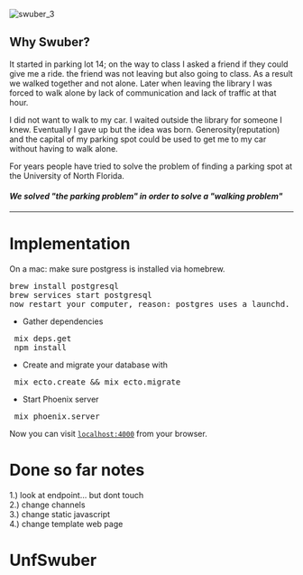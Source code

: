![swuber_3](https://cloud.githubusercontent.com/assets/11463275/25136927/4fd60eea-2424-11e7-989d-d6630c5b0827.png)

## Why Swuber?
It started in parking lot 14; on the way to class I asked a friend if they could give me a ride. the friend was not leaving but also going to class. As a result we walked together and not alone. Later when leaving the library I was forced to walk alone by lack of communication and lack of traffic at that hour.  

I did not want to walk to my car. I waited outside the library for someone I knew. Eventually I gave up but the idea was born. Generosity(reputation) and the capital of my parking spot could be used to get me to my car without having to walk alone. 

For years people have tried to solve the problem of finding a parking spot at the University of North Florida.
#### *We solved "the parking problem" in order to solve a "walking problem"*
<hr>

# Implementation

On a mac: 
make sure postgress is installed via homebrew.
<pre>
brew install postgresql
brew services start postgresql
now restart your computer, reason: postgres uses a launchd. (only needed for first time postgresql start.)
</pre>

  * Gather dependencies
<pre>
 mix deps.get
 npm install 
</pre>
  * Create and migrate your database with 
<pre>
 mix ecto.create && mix ecto.migrate
</pre>
  * Start Phoenix server
<pre>
 mix phoenix.server
</pre>

Now you can visit [`localhost:4000`](http://localhost:4000) from your browser.

# Done so far notes
1.) look at endpoint... but dont touch<br>
2.) change channels<br>
3.) change static javascript<br>
4.) change template web page<br>

# UnfSwuber
